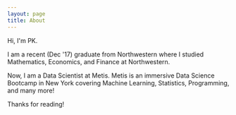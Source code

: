 ```yaml
---
layout: page
title: About
---
```


Hi, I'm PK.

I am a recent (Dec '17) graduate from Northwestern where I studied Mathematics, Economics, and Finance at Northwestern.

Now, I am a Data Scientist at Metis. Metis is an immersive Data Science Bootcamp in New York covering Machine Learning, Statistics, Programming, and many more!

Thanks for reading!

<div style="text-align:center">
  <a href="https://github.com/nwupkc"><i class="fa fa-github fa-2x" style="color:black"></i></a>
  &nbsp;
  <a href="https://www.linkedin.com/in/sungwan-pk-kim-4709a3a7"><i class="fa fa-linkedin fa-2x" style="color:black"></i></a>
</div>

